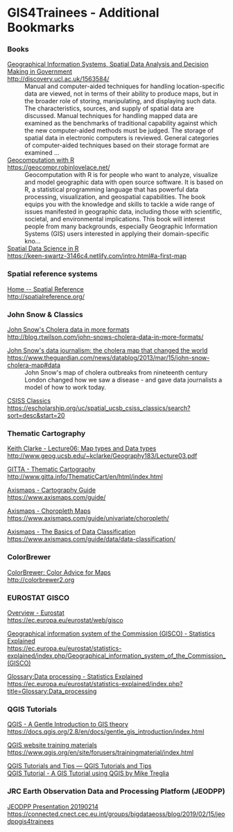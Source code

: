 <H1>GIS4Trainees - Additional Bookmarks</H1>
<DL>
	<H3> Books </H3>
		<DT><A HREF="http://discovery.ucl.ac.uk/1563584/" ADD_DATE="1549494088" LAST_MODIFIED="1549494088" TAGS="">Geographical Information Systems, Spatial Data Analysis and Decision Making in Government<br>
http://discovery.ucl.ac.uk/1563584/		
		</A>
		<DD>Manual and computer-aided techniques for handling location-specific data are viewed, not in terms of their ability to produce maps, but in the broader role of storing, manipulating, and displaying such data. The characteristics, sources, and supply of spatial data are discussed. Manual techniques for handling mapped data are examined as the benchmarks of traditional capability against which the new computer-aided methods must be judged. The storage of spatial data in electronic computers is reviewed. General categories of computer-aided techniques based on their storage format are examined ...
		<DT><A HREF="https://geocompr.robinlovelace.net/" ADD_DATE="1549466001" LAST_MODIFIED="1549466001" TAGS="">Geocomputation with R<br>
https://geocompr.robinlovelace.net/		
		</A>
		<DD>Geocomputation with R is for people who want to analyze, visualize and model geographic data with open source software. It is based on R, a statistical programming language that has powerful data processing, visualization, and geospatial capabilities. The book equips you with the knowledge and skills to tackle a wide range of issues manifested in geographic data, including those with scientific, societal, and environmental implications. This book will interest people from many backgrounds, especially Geographic Information Systems (GIS) users interested in applying their domain-specific kno...
		<DT><A HREF="https://keen-swartz-3146c4.netlify.com/intro.html#a-first-map" ADD_DATE="1549465528" LAST_MODIFIED="1549465528" TAGS="">Spatial Data Science in R<br>
		https://keen-swartz-3146c4.netlify.com/intro.html#a-first-map</A>
	<H3> Spatial reference systems </H3>		
		<DT><A HREF="http://spatialreference.org/" ADD_DATE="1549400732" LAST_MODIFIED="1549400732" TAGS="">Home -- Spatial Reference<br>
http://spatialreference.org/
	</A>
	<H3> John Snow & Classics</H3>		
		<DT><A HREF="http://blog.rtwilson.com/john-snows-cholera-data-in-more-formats/" ADD_DATE="1549312338" LAST_MODIFIED="1549312338" TAGS="">John Snow&#39;s Cholera data in more formats<br>
http://blog.rtwilson.com/john-snows-cholera-data-in-more-formats/		
		</A><p></p>
		<DT><A HREF="https://www.theguardian.com/news/datablog/2013/mar/15/john-snow-cholera-map#data" ADD_DATE="1549312331" LAST_MODIFIED="1549312331" TAGS="">John Snow&#39;s data journalism: the cholera map that changed the world<br>
https://www.theguardian.com/news/datablog/2013/mar/15/john-snow-cholera-map#data		
		</A>
		<DD>John Snow&#39;s map of cholera outbreaks from nineteenth century London changed how we saw a disease - and gave data journalists a model of how to work today.<p></p>
		<DT><A HREF="https://escholarship.org/uc/spatial_ucsb_csiss_classics/search?sort=desc&start=20" ADD_DATE="1549280316" LAST_MODIFIED="1549280316" TAGS="">CSISS Classics<br>
https://escholarship.org/uc/spatial_ucsb_csiss_classics/search?sort=desc&start=20	</A><p></p>
	<H3>Thematic Cartography </H3>
		<DT><A HREF="http://www.geog.ucsb.edu/~kclarke/Geography183/Lecture03.pdf" ADD_DATE="1549358319" LAST_MODIFIED="1549358319" TAGS="">Keith Clarke - Lecture06: Map types and Data types<br>
http://www.geog.ucsb.edu/~kclarke/Geography183/Lecture03.pdf		
		</A><p></p>			
		<DT><A HREF="http://www.gitta.info/ThematicCart/en/html/index.html" ADD_DATE="1549358868" LAST_MODIFIED="1549358868" TAGS="">GITTA - Thematic Cartography<br>
http://www.gitta.info/ThematicCart/en/html/index.html</A><p></p>
		<DT><A HREF="https://www.axismaps.com/guide/" ADD_DATE="1549311057" LAST_MODIFIED="1549311057" TAGS="">Axismaps - Cartography Guide<br>
				https://www.axismaps.com/guide/</A><p></p>
		<DT><A HREF="https://www.axismaps.com/guide/univariate/choropleth/" ADD_DATE="1549310986" LAST_MODIFIED="1549310986" TAGS="">Axismaps - Choropleth Maps<br>
		https://www.axismaps.com/guide/univariate/choropleth/</A><p></p>
		<DT><A HREF="https://www.axismaps.com/guide/data/data-classification/" ADD_DATE="1549311250" LAST_MODIFIED="1549311250" TAGS="">Axismaps - The Basics of Data Classification<br>
			https://www.axismaps.com/guide/data/data-classification/</A><p></p>
	<h3>ColorBrewer</h3>
		<DT><A HREF="http://colorbrewer2.org/#type=sequential&scheme=BuGn&n=3" ADD_DATE="1549310562" LAST_MODIFIED="1549310562" TAGS="">ColorBrewer: Color Advice for Maps<br>
		http://colorbrewer2.org</A><p></p>
	   <H3> EUROSTAT GISCO </H3>
	   		<DT><A HREF="https://ec.europa.eu/eurostat/web/gisco" ADD_DATE="1549308852" LAST_MODIFIED="1549308852" TAGS="">Overview - Eurostat<br>
		https://ec.europa.eu/eurostat/web/gisco</A><p></p>
				<DT><A HREF="https://ec.europa.eu/eurostat/statistics-explained/index.php/Geographical_information_system_of_the_Commission_(GISCO)" ADD_DATE="1549308862" LAST_MODIFIED="1549308862" TAGS="">Geographical information system of the Commission (GISCO) - Statistics Explained<br>
https://ec.europa.eu/eurostat/statistics-explained/index.php/Geographical_information_system_of_the_Commission_(GISCO)</A><p></p>				
		<DT><A HREF="https://ec.europa.eu/eurostat/statistics-explained/index.php?title=Glossary:Data_processing" ADD_DATE="1549308997" LAST_MODIFIED="1549308997" TAGS="">Glossary:Data processing - Statistics Explained<br>
https://ec.europa.eu/eurostat/statistics-explained/index.php?title=Glossary:Data_processing</A><p></p>
	<H3>QGIS Tutorials </H3>		
		<DT><A HREF="https://docs.qgis.org/2.8/en/docs/gentle_gis_introduction/index.html" ADD_DATE="1549280202" LAST_MODIFIED="1549280202" TAGS="">QGIS - A Gentle Introduction to GIS theory<br>
		https://docs.qgis.org/2.8/en/docs/gentle_gis_introduction/index.html</A><p></p>
		<DT><A HREF="https://www.qgis.org/en/site/forusers/trainingmaterial/index.html" ADD_DATE="1549280116" LAST_MODIFIED="1549280116" TAGS="">QGIS website training materials<br>
https://www.qgis.org/en/site/forusers/trainingmaterial/index.html</A><p></p>
		<DT><A HREF="https://www.qgistutorials.com/en/" ADD_DATE="1549280106" LAST_MODIFIED="1549280106" TAGS="">QGIS Tutorials and Tips — QGIS Tutorials and Tips</A>
		<DT><A HREF="https://mltconsecol.github.io/QGIS-Tutorial/" ADD_DATE="1549280183" LAST_MODIFIED="1549280183" TAGS="">QGIS Tutorial - A GIS Tutorial using QGIS by Mike Treglia</A>
	</DL>
	<H3>JRC Earth Observation Data and Processing Platform (JEODPP)</H3>		
		<DT><A HREF="https://connected.cnect.cec.eu.int/groups/bigdataeoss/blog/2019/02/15/jeodppgis4trainees" ADD_DATE="1549280202" LAST_MODIFIED="1549280202" TAGS="">JEODPP Presentation 20190214<br>
		https://connected.cnect.cec.eu.int/groups/bigdataeoss/blog/2019/02/15/jeodppgis4trainees</A><p></p>
